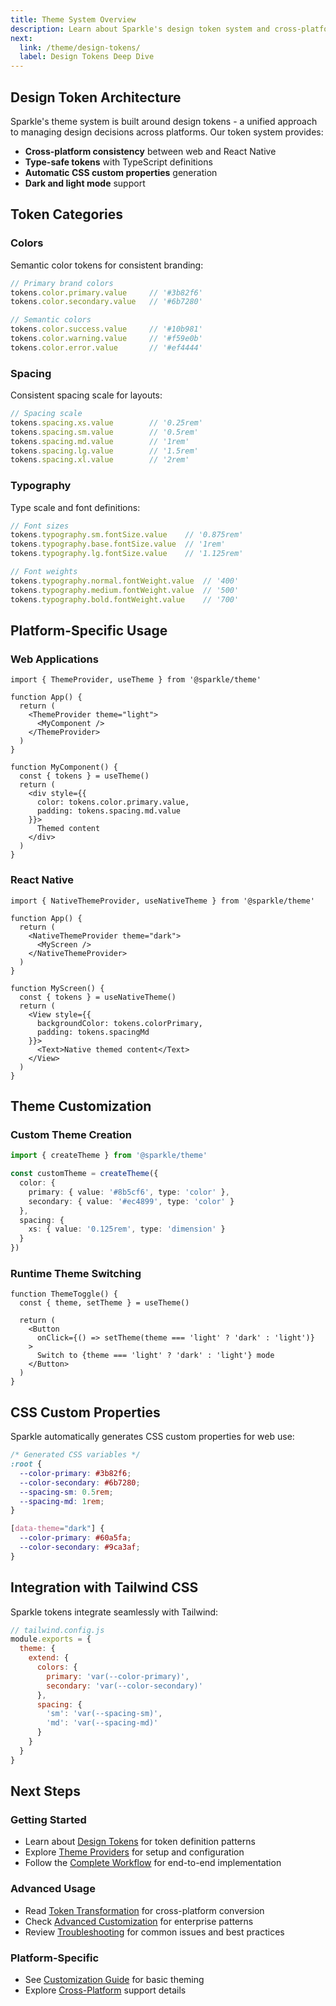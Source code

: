 ```yaml
---
title: Theme System Overview
description: Learn about Sparkle's design token system and cross-platform theming capabilities.
next:
  link: /theme/design-tokens/
  label: Design Tokens Deep Dive
---
```


## Design Token Architecture

Sparkle's theme system is built around design tokens - a unified approach to managing design decisions across platforms. Our token system provides:

- **Cross-platform consistency** between web and React Native
- **Type-safe tokens** with TypeScript definitions
- **Automatic CSS custom properties** generation
- **Dark and light mode** support

## Token Categories

### Colors

Semantic color tokens for consistent branding:

<!-- eslint-disable -->

```typescript
// Primary brand colors
tokens.color.primary.value     // '#3b82f6'
tokens.color.secondary.value   // '#6b7280'

// Semantic colors
tokens.color.success.value     // '#10b981'
tokens.color.warning.value     // '#f59e0b'
tokens.color.error.value       // '#ef4444'
```

### Spacing

Consistent spacing scale for layouts:

<!-- eslint-disable -->

```typescript
// Spacing scale
tokens.spacing.xs.value        // '0.25rem'
tokens.spacing.sm.value        // '0.5rem'
tokens.spacing.md.value        // '1rem'
tokens.spacing.lg.value        // '1.5rem'
tokens.spacing.xl.value        // '2rem'
```

### Typography

Type scale and font definitions:

<!-- eslint-disable -->

```typescript
// Font sizes
tokens.typography.sm.fontSize.value    // '0.875rem'
tokens.typography.base.fontSize.value  // '1rem'
tokens.typography.lg.fontSize.value    // '1.125rem'

// Font weights
tokens.typography.normal.fontWeight.value  // '400'
tokens.typography.medium.fontWeight.value  // '500'
tokens.typography.bold.fontWeight.value    // '700'
```

## Platform-Specific Usage

### Web Applications

```tsx
import { ThemeProvider, useTheme } from '@sparkle/theme'

function App() {
  return (
    <ThemeProvider theme="light">
      <MyComponent />
    </ThemeProvider>
  )
}

function MyComponent() {
  const { tokens } = useTheme()
  return (
    <div style={{
      color: tokens.color.primary.value,
      padding: tokens.spacing.md.value
    }}>
      Themed content
    </div>
  )
}
```

### React Native

```tsx
import { NativeThemeProvider, useNativeTheme } from '@sparkle/theme'

function App() {
  return (
    <NativeThemeProvider theme="dark">
      <MyScreen />
    </NativeThemeProvider>
  )
}

function MyScreen() {
  const { tokens } = useNativeTheme()
  return (
    <View style={{
      backgroundColor: tokens.colorPrimary,
      padding: tokens.spacingMd
    }}>
      <Text>Native themed content</Text>
    </View>
  )
}
```

## Theme Customization

### Custom Theme Creation

```typescript
import { createTheme } from '@sparkle/theme'

const customTheme = createTheme({
  color: {
    primary: { value: '#8b5cf6', type: 'color' },
    secondary: { value: '#ec4899', type: 'color' }
  },
  spacing: {
    xs: { value: '0.125rem', type: 'dimension' }
  }
})
```

### Runtime Theme Switching

```tsx
function ThemeToggle() {
  const { theme, setTheme } = useTheme()

  return (
    <Button
      onClick={() => setTheme(theme === 'light' ? 'dark' : 'light')}
    >
      Switch to {theme === 'light' ? 'dark' : 'light'} mode
    </Button>
  )
}
```

## CSS Custom Properties

Sparkle automatically generates CSS custom properties for web use:

```css
/* Generated CSS variables */
:root {
  --color-primary: #3b82f6;
  --color-secondary: #6b7280;
  --spacing-sm: 0.5rem;
  --spacing-md: 1rem;
}

[data-theme="dark"] {
  --color-primary: #60a5fa;
  --color-secondary: #9ca3af;
}
```

## Integration with Tailwind CSS

Sparkle tokens integrate seamlessly with Tailwind:

```javascript
// tailwind.config.js
module.exports = {
  theme: {
    extend: {
      colors: {
        primary: 'var(--color-primary)',
        secondary: 'var(--color-secondary)'
      },
      spacing: {
        'sm': 'var(--spacing-sm)',
        'md': 'var(--spacing-md)'
      }
    }
  }
}
```

## Next Steps

### Getting Started

- Learn about [Design Tokens](./design-tokens) for token definition patterns
- Explore [Theme Providers](./providers) for setup and configuration
- Follow the [Complete Workflow](./workflow) for end-to-end implementation

### Advanced Usage

- Read [Token Transformation](./token-transformation) for cross-platform conversion
- Check [Advanced Customization](./advanced) for enterprise patterns
- Review [Troubleshooting](./troubleshooting) for common issues and best practices

### Platform-Specific

- See [Customization Guide](./customization) for basic theming
- Explore [Cross-Platform](./cross-platform) support details
